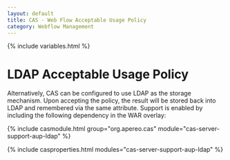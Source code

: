 ```yaml
---
layout: default
title: CAS - Web Flow Acceptable Usage Policy
category: Webflow Management
---
```


{% include variables.html %}

# LDAP Acceptable Usage Policy

Alternatively, CAS can be configured to use LDAP as the storage mechanism. Upon
accepting the policy, the result will be stored back into LDAP and remembered
via the same attribute. Support is enabled by including the following dependency in the WAR overlay:

{% include casmodule.html group="org.apereo.cas" module="cas-server-support-aup-ldap" %}

{% include casproperties.html modules="cas-server-support-aup-ldap" %}
